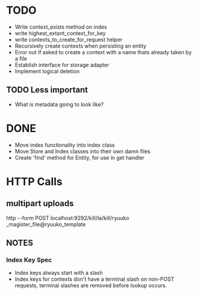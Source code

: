 # TODO
* Write context_exists method on index
* write highest_extant_context_for_key
* write contexts_to_create_for_request helper
* Recursively create contexts when persisting an entity
* Error out if asked to create a context with a name thats already taken by a file
* Establish interface for storage adapter
* Implement logical deletion

## TODO Less important

* What is metadata going to look like?

# DONE
* Move index functionality into index class
* Move Store and Index classes into their own damn files
* Create 'find' method for Entity, for use in get handler

# HTTP Calls

## multipart uploads

http --form POST localhost:9292/kill/la/kill/ryuuko _magister_file@ryuuko_template

## NOTES

### Index Key Spec

* Index keys always start with a slash
* Index keys for contexts don't have a terminal slash on non-POST requests, terminal slashes are removed before lookup occurs.

